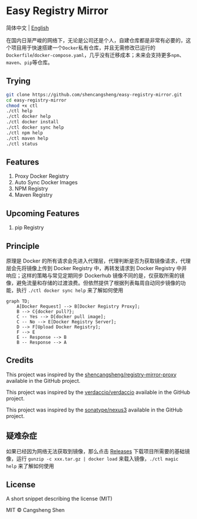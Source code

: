 # Easy Registry Mirror

简体中文 | [English](./i18n/README.us-en.md)

在国内日渐严峻的网络下，无论是公司还是个人，自建仓库都是非常有必要的，这个项目用于快速搭建一个`Docker`私有仓库，并且无需修改已运行的`Dockerfile`/`docker-compose.yaml`，几乎没有迁移成本；未来会支持更多`npm`、`maven`、`pip`等仓库。

## Trying

```bash
git clone https://github.com/shencangsheng/easy-registry-mirror.git
cd easy-registry-mirror
chmod +x ctl
./ctl help
./ctl docker help
./ctl docker install
./ctl docker sync help
./ctl npm help
./ctl maven help
./ctl status
```

## Features

1. Proxy Docker Registry
2. Auto Sync Docker Images
3. NPM Registry
4. Maven Registry

## Upcoming Features

1. pip Registry

## Principle

原理是 Docker 的所有请求会先进入代理层，代理判断是否为获取镜像请求，代理层会先将镜像上传到 Docker Registry 中，再转发请求到 Docker Registry 中并响应；这样的策略与常见定期同步 Dockerhub 镜像不同的是，仅获取所需的镜像，避免流量和存储的过渡浪费。但依然提供了根据列表每周自动同步镜像的功能，执行 `./ctl docker sync help` 来了解如何使用

```mermaid
graph TD;
    A[Docker Request] --> B[Docker Registry Proxy];
    B --> C{docker pull?};
    C -- Yes --> D[docker pull image];
    C -- No --> E[Docker Registry Server];
    D --> F[Upload Docker Registry];
    F --> E
    E -- Response --> B
    B -- Response --> A
```

## Credits

This project was inspired by the [shencangsheng/registry-mirror-proxy](https://github.com/shencangsheng/registry-mirror-proxy) available in the GitHub project.

This project was inspired by the [verdaccio/verdaccio](https://github.com/verdaccio/verdaccio) available in the GitHub project.

This project was inspired by the [sonatype/nexus3](https://github.com/sonatype/docker-nexus3) available in the GitHub project.

## 疑难杂症

如果已经因为网络无法获取到镜像，那么点击 [Releases](https://github.com/shencangsheng/easy-registry-mirror/releases/tag/v1.2.0) 下载项目所需要的基础镜像，运行 `gunzip -c xxx.tar.gz | docker load` 来载入镜像，`./ctl magic help` 来了解如何使用

## License

A short snippet describing the license (MIT)

MIT © Cangsheng Shen

